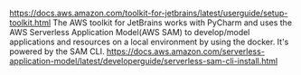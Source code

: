 https://docs.aws.amazon.com/toolkit-for-jetbrains/latest/userguide/setup-toolkit.html
The AWS toolkit for JetBrains works with PyCharm and uses the AWS Serverless Application Model(AWS SAM) to develop/model applications and resources on a local environment by using the docker. It's powered by the SAM CLI.
https://docs.aws.amazon.com/serverless-application-model/latest/developerguide/serverless-sam-cli-install.html
